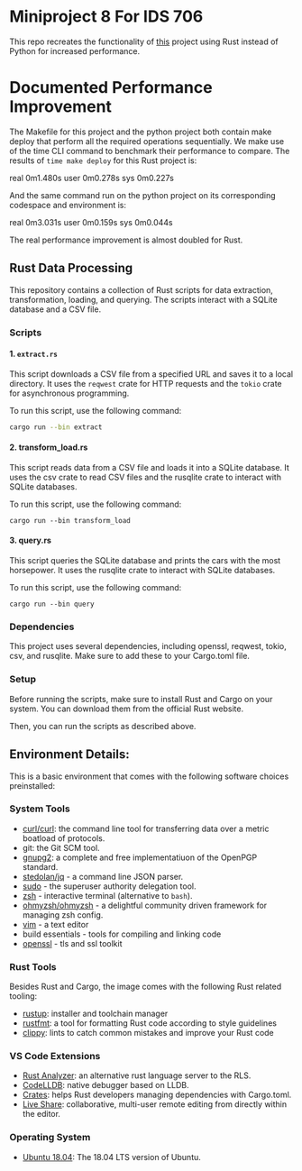 # Miniproject 8 For IDS 706

This repo recreates the functionality of [this](https://github.com/nogibjj/aryanpoonacha-sqlite-lab-miniproject-5) project using Rust instead of Python for increased performance.

# Documented Performance Improvement

The Makefile for this project and the python project both contain make deploy that perform all the required operations sequentially. We make use of the time CLI command to benchmark their performance to compare. The results of ```time make deploy``` for this Rust project is:

real    0m1.480s
user    0m0.278s
sys     0m0.227s

And the same command run on the python project on its corresponding codespace and environment is:

real    0m3.031s
user    0m0.159s
sys     0m0.044s

The real performance improvement is almost doubled for Rust.

## Rust Data Processing

This repository contains a collection of Rust scripts for data extraction, transformation, loading, and querying. The scripts interact with a SQLite database and a CSV file.

### Scripts

#### 1. `extract.rs`

This script downloads a CSV file from a specified URL and saves it to a local directory. It uses the `reqwest` crate for HTTP requests and the `tokio` crate for asynchronous programming.

To run this script, use the following command:

```bash
cargo run --bin extract
```

#### 2. transform_load.rs
This script reads data from a CSV file and loads it into a SQLite database. It uses the csv crate to read CSV files and the rusqlite crate to interact with SQLite databases.

To run this script, use the following command:

```
cargo run --bin transform_load
```

#### 3. query.rs
This script queries the SQLite database and prints the cars with the most horsepower. It uses the rusqlite crate to interact with SQLite databases.

To run this script, use the following command:

```
cargo run --bin query
```

### Dependencies
This project uses several dependencies, including openssl, reqwest, tokio, csv, and rusqlite. Make sure to add these to your Cargo.toml file.

### Setup
Before running the scripts, make sure to install Rust and Cargo on your system. You can download them from the official Rust website.

Then, you can run the scripts as described above.

## Environment Details:

This is a basic environment that comes with the following software choices preinstalled:

### System Tools

- [curl/curl](https://github.com/curl/curl): the command line tool for transferring data over a metric boatload of protocols.
- git: the Git SCM tool.
- [gnupg2](https://gnupg.org/): a complete and free implementatiuon of the OpenPGP standard.
- [stedolan/jq](https://github.com/stedolan/jq) - a command line JSON parser.
- [sudo](https://www.sudo.ws/) - the superuser authority delegation tool.
- [zsh](https://www.zsh.org/) - interactive terminal (alternative to `bash`).
- [ohmyzsh/ohmyzsh](https://github.com/ohmyzsh/ohmyzsh) - a delightful community driven framework for managing zsh config.
- [vim](https://www.vim.org/) - a text editor
- build essentials - tools for compiling and linking code
- [openssl](https://www.openssl.org/) - tls and ssl toolkit

### Rust Tools

Besides Rust and Cargo, the image comes with the following Rust related tooling:

- [rustup](https://rustup.rs/): installer and toolchain manager
- [rustfmt](https://github.com/rust-lang/rustfmt): a tool for formatting Rust code according to style guidelines
- [clippy](https://github.com/rust-lang/rust-clippy): lints to catch common mistakes and improve your Rust code

### VS Code Extensions

- [Rust Analyzer](https://marketplace.visualstudio.com/items?itemName=matklad.rust-analyzer): an alternative rust language server to the RLS.
- [CodeLLDB](https://marketplace.visualstudio.com/items?itemName=vadimcn.vscode-lldb): native debugger based on LLDB.
- [Crates](https://marketplace.visualstudio.com/items?itemName=serayuzgur.crates): helps Rust developers managing dependencies with Cargo.toml.
- [Live Share](https://marketplace.visualstudio.com/items?itemName=ms-vsliveshare.vsliveshare): collaborative, multi-user remote editing from directly within the editor.

### Operating System

- [Ubuntu 18.04](https://releases.ubuntu.com/18.04.4/): The 18.04 LTS version of Ubuntu.